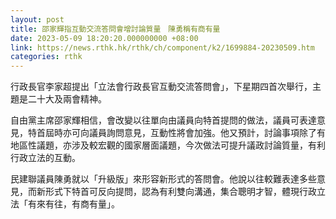 ```yaml
---
layout: post
title: 邵家輝指互動交流答問會增討論質量　陳勇稱有商有量
date: 2023-05-09 18:20:20.000000000 +08:00
link: https://news.rthk.hk/rthk/ch/component/k2/1699884-20230509.htm
categories: rthk
---
```


行政長官李家超提出「立法會行政長官互動交流答問會」，下星期四首次舉行，主題是二十大及兩會精神。

自由黨主席邵家輝相信，會改變以往單向由議員向特首提問的做法，議員可表達意見，特首屆時亦可向議員詢問意見，互動性將會加強。他又預計，討論事項除了有地區性議題，亦涉及較宏觀的國家層面議題，今次做法可提升議政討論質量，有利行政立法的互動。

民建聯議員陳勇就以「升級版」來形容新形式的答問會。他說以往較難表達多些意見，而新形式下特首可反向提問，認為有利雙向溝通，集合聰明才智，體現行政立法「有來有往，有商有量」。
